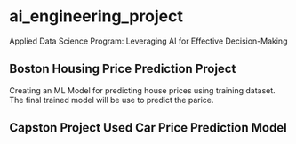 # ai_engineering_project
Applied Data Science Program: Leveraging AI for Effective Decision-Making

## Boston Housing Price Prediction Project
Creating an ML Model for predicting house prices using training dataset.
The final trained model will be use to predict the parice.

## Capston Project Used Car Price Prediction Model
